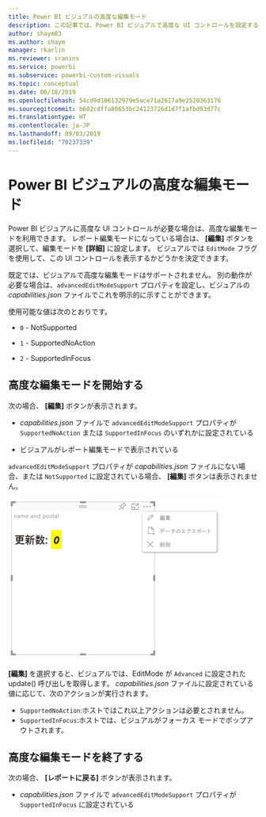 ```yaml
---
title: Power BI ビジュアルの高度な編集モード
description: この記事では、Power BI ビジュアルで高度な UI コントロールを設定する方法について説明します。
author: shaym83
ms.author: shaym
manager: rkarlin
ms.reviewer: sranins
ms.service: powerbi
ms.subservice: powerbi-custom-visuals
ms.topic: conceptual
ms.date: 06/18/2019
ms.openlocfilehash: 54cd9d106132979e5ace71a2617a9e2520363176
ms.sourcegitcommit: b602cdffa80653bc24123726d1d7f1afbd93d77c
ms.translationtype: HT
ms.contentlocale: ja-JP
ms.lasthandoff: 09/03/2019
ms.locfileid: "70237339"
---
```

# <a name="advanced-edit-mode-in-power-bi-visuals"></a>Power BI ビジュアルの高度な編集モード

Power BI ビジュアルに高度な UI コントロールが必要な場合は、高度な編集モードを利用できます。 レポート編集モードになっている場合は、 **[編集]** ボタンを選択して、編集モードを **[詳細]** に設定します。 ビジュアルでは `EditMode` フラグを使用して、この UI コントロールを表示するかどうかを決定できます。

既定では、ビジュアルで高度な編集モードはサポートされません。 別の動作が必要な場合は、`advancedEditModeSupport` プロパティを設定し、ビジュアルの *capabilities.json* ファイルでこれを明示的に示すことができます。

使用可能な値は次のとおりです。

- `0` - NotSupported

- `1` - SupportedNoAction

- `2` - SupportedInFocus

## <a name="enter-advanced-edit-mode"></a>高度な編集モードを開始する

次の場合、 **[編集]** ボタンが表示されます。

* *capabilities.json* ファイルで `advancedEditModeSupport` プロパティが `SupportedNoAction` または `SupportedInFocus` のいずれかに設定されている

* ビジュアルがレポート編集モードで表示されている

`advancedEditModeSupport` プロパティが *capabilities.json* ファイルにない場合、または `NotSupported` に設定されている場合、 **[編集]** ボタンは表示されません。

![編集モードを開始する](./media/edit-mode.png)

**[編集]** を選択すると、ビジュアルでは、EditMode が `Advanced` に設定された update() 呼び出しを取得します。 *capabilities.json* ファイルに設定されている値に応じて、次のアクションが実行されます。

* `SupportedNoAction`:ホストではこれ以上アクションは必要とされません。
* `SupportedInFocus`:ホストでは、ビジュアルがフォーカス モードでポップアウトされます。

## <a name="exit-advanced-edit-mode"></a>高度な編集モードを終了する

次の場合、 **[レポートに戻る]** ボタンが表示されます。

* *capabilities.json* ファイルで `advancedEditModeSupport` プロパティが `SupportedInFocus` に設定されている

